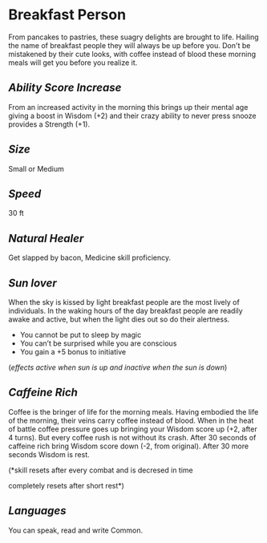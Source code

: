 # Breakfast Person
From pancakes to pastries, these suagry delights are brought to life. Hailing the name of breakfast people they will always be up before you. Don't be mistakened by their cute looks, with coffee instead of blood these morning meals will get you before you realize it.  

## *Ability Score Increase*
From an increased activity in the morning this brings up their mental age giving a boost in Wisdom (+2) and their crazy ability to never press snooze provides a Strength (+1). 

## *Size*
Small or Medium

## *Speed*
30 ft

## *Natural Healer*
Get slapped by bacon, Medicine skill proficiency.

## *Sun lover*
When the sky is kissed by light breakfast people are the most lively of individuals. In the waking hours of the day breakfast people are readily awake and active, but when the light dies out so do their alertness.
* You cannot be put to sleep by magic
* You can’t be surprised while you are conscious
* You gain a +5 bonus to initiative

(*effects active when sun is up and inactive when the sun is down*) 

## *Caffeine Rich*
Coffee is the bringer of life for the morning meals. Having embodied the life of the morning, their veins carry coffee instead of blood. When in the heat of battle coffee pressure goes up bringing your Wisdom score up (+2, after 4 turns). But every coffee rush is not without its crash. After 30 seconds of caffeine rich bring Wisdom score down (-2, from original). After 30 more seconds Wisdom is rest.

(*skill resets after every combat and is decresed in time

completely resets after short rest*)

## *Languages*
You can speak, read and write Common.

